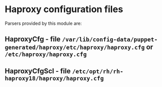 Haproxy configuration files
===========================

Parsers provided by this module are:

HaproxyCfg - file ``/var/lib/config-data/puppet-generated/haproxy/etc/haproxy/haproxy.cfg`` or ``/etc/haproxy/haproxy.cfg``
---------------------------------------------------------------------------------------------------------------------------
HaproxyCfgScl - file ``/etc/opt/rh/rh-haproxy18/haproxy/haproxy.cfg``
---------------------------------------------------------------------